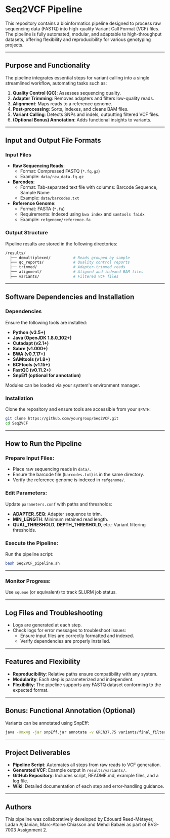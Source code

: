 # Seq2VCF Pipeline

This repository contains a bioinformatics pipeline designed to process raw sequencing data (FASTQ) into high-quality Variant Call Format (VCF) files. The pipeline is fully automated, modular, and adaptable to high-throughput datasets, offering flexibility and reproducibility for various genotyping projects.

---

## Purpose and Functionality

The pipeline integrates essential steps for variant calling into a single streamlined workflow, automating tasks such as:
1. **Quality Control (QC)**: Assesses sequencing quality.
2. **Adapter Trimming**: Removes adapters and filters low-quality reads.
3. **Alignment**: Maps reads to a reference genome.
4. **Post-processing**: Sorts, indexes, and cleans BAM files.
5. **Variant Calling**: Detects SNPs and indels, outputting filtered VCF files.
6. **(Optional Bonus) Annotation**: Adds functional insights to variants.

---

## Input and Output File Formats

### Input Files
- **Raw Sequencing Reads**:
  - Format: Compressed FASTQ (`*.fq.gz`)
  - Example: `data/raw_data.fq.gz`
- **Barcodes**:
  - Format: Tab-separated text file with columns: Barcode Sequence, Sample Name
  - Example: `data/barcodes.txt`
- **Reference Genome**:
  - Format: FASTA (`*.fa`)
  - Requirements: Indexed using `bwa index` and `samtools faidx`
  - Example: `refgenome/reference.fa`

### Output Structure
Pipeline results are stored in the following directories:
```bash
/results/
  ├── demultiplexed/          # Reads grouped by sample
  ├── qc_reports/             # Quality control reports
  ├── trimmed/                # Adapter-trimmed reads
  ├── alignment/              # Aligned and indexed BAM files
  ├── variants/               # Filtered VCF files
```
---

## Software Dependencies and Installation

### Dependencies

Ensure the following tools are installed:

- **Python (v3.5+)**
- **Java (OpenJDK 1.8.0_102+)**
- **Cutadapt (v2.1+)**
- **Sabre (v1.000+)**
- **BWA (v0.7.17+)**
- **SAMtools (v1.8+)**
- **BCFtools (v1.15+)**
- **FastQC (v0.11.2+)**
- **SnpEff (optional for annotation)**

Modules can be loaded via your system's environment manager.

### Installation

Clone the repository and ensure tools are accessible from your `$PATH`:
```bash
git clone https://github.com/yourgroup/Seq2VCF.git
cd Seq2VCF
```

---

## How to Run the Pipeline

### Prepare Input Files:
- Place raw sequencing reads in `data/`.
- Ensure the barcode file (`barcodes.txt`) is in the same directory.
- Verify the reference genome is indexed in `refgenome/`.

### Edit Parameters:
Update `parameters.conf` with paths and thresholds:
- **ADAPTER_SEQ**: Adapter sequence to trim.
- **MIN_LENGTH**: Minimum retained read length.
- **QUAL_THRESHOLD**, **DEPTH_THRESHOLD**, etc.: Variant filtering thresholds.

### Execute the Pipeline:
Run the pipeline script:
```bash
bash Seq2VCF_pipeline.sh
```
---
### Monitor Progress:
Use `squeue` (or equivalent) to track SLURM job status.

---

## Log Files and Troubleshooting

- Logs are generated at each step.
- Check logs for error messages to troubleshoot issues:
  - Ensure input files are correctly formatted and indexed.
  - Verify dependencies are properly installed.

---

## Features and Flexibility

- **Reproducibility**: Relative paths ensure compatibility with any system.
- **Modularity**: Each step is parameterized and independent.
- **Flexibility**: The pipeline supports any FASTQ dataset conforming to the expected format.

---

## Bonus: Functional Annotation (Optional)

Variants can be annotated using SnpEff:
```bash
java -Xmx4g -jar snpEff.jar annotate -v GRCh37.75 variants/final_filtered.vcf.gz > variants/annotated.vcf
```
---

## Project Deliverables

- **Pipeline Script**: Automates all steps from raw reads to VCF generation.
- **Generated VCF**: Example output in `results/variants/`.
- **GitHub Repository**: Includes script, README.md, example files, and a log file.
- **Wiki**: Detailed documentation of each step and error-handling guidance.

---

## Authors

This pipeline was collaboratively developed by Edouard Reed-Métayer, Ladan Ajdanian, Marc-Atoine Chiasson and Mehdi Babaei as part of BVG-7003 Assignment 2.
